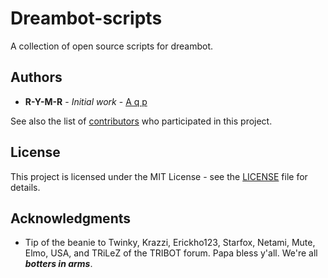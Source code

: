 # Dreambot-scripts

A collection of open source scripts for dreambot.

## Authors

* **R-Y-M-R** - *Initial work* - [A q p](https://dreambot.org/forums/index.php/user/106843-a-q-p/)

See also the list of [contributors](https://github.com/your/project/contributors) who participated in this project.

## License

This project is licensed under the MIT License - see the [LICENSE](LICENSE) file for details.

## Acknowledgments

* Tip of the beanie to Twinky, Krazzi, Erickho123, Starfox, Netami, Mute, Elmo, USA, and TRiLeZ of the TRIBOT forum. Papa bless y'all. We're all ***botters in arms***. 